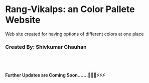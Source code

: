 <h1>Rang-Vikalps: an Color Pallete Website</h1>
<p>Web site created for having options of different colors at one place</p>
<h3>Created By: Shivkumar Chauhan</h3>
<br/>
<br/>
<h4>
    Further Updates are Coming Soon.......🚀🚀🚀⚡⚡⚡
</h4>